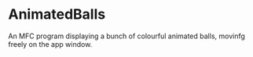 # AnimatedBalls
An MFC program displaying a bunch of colourful animated balls, movinfg freely on the app window.
